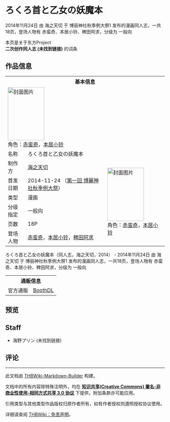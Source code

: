 # ろくろ首と乙女の妖魔本

<!-- source html: G:\repos\THBWiki-Markdown-Builder\THBWikiMarkdown\Temp\main\c\c1\ns0%3A%E3%82%8D%E3%81%8F%E3%82%8D%E9%A6%96%E3%81%A8%E4%B9%99%E5%A5%B3%E3%81%AE%E5%A6%96%E9%AD%94%E6%9C%AC.html -->

2014年11月24日 由 海之天切 于 博丽神社秋季例大祭1 发布的漫画同人志，一共18页，登场人物有 赤蛮奇、本居小铃、稗田阿求，分级为 一般向

本页是关于东方Project  
 **二次创作同人志 (未找到链接)** 的词条

## 作品信息

<table><tbody><tr><th colspan="3">基本信息</th></tr><tr><td class="cover-artwork-mobile" colspan="2"><a href="./文件-ろくろ首と乙女の妖魔本封面.jpg.md" class="image" title="封面图片"><img alt="封面图片" src="https://upload.thwiki.cc/thumb/b/b2/%E3%82%8D%E3%81%8F%E3%82%8D%E9%A6%96%E3%81%A8%E4%B9%99%E5%A5%B3%E3%81%AE%E5%A6%96%E9%AD%94%E6%9C%AC%E5%B0%81%E9%9D%A2.jpg/115px-%E3%82%8D%E3%81%8F%E3%82%8D%E9%A6%96%E3%81%A8%E4%B9%99%E5%A5%B3%E3%81%AE%E5%A6%96%E9%AD%94%E6%9C%AC%E5%B0%81%E9%9D%A2.jpg" decoding="async" loading="lazy" width="115" height="168" srcset="https://upload.thwiki.cc/thumb/b/b2/%E3%82%8D%E3%81%8F%E3%82%8D%E9%A6%96%E3%81%A8%E4%B9%99%E5%A5%B3%E3%81%AE%E5%A6%96%E9%AD%94%E6%9C%AC%E5%B0%81%E9%9D%A2.jpg/173px-%E3%82%8D%E3%81%8F%E3%82%8D%E9%A6%96%E3%81%A8%E4%B9%99%E5%A5%B3%E3%81%AE%E5%A6%96%E9%AD%94%E6%9C%AC%E5%B0%81%E9%9D%A2.jpg 1.5x, https://upload.thwiki.cc/thumb/b/b2/%E3%82%8D%E3%81%8F%E3%82%8D%E9%A6%96%E3%81%A8%E4%B9%99%E5%A5%B3%E3%81%AE%E5%A6%96%E9%AD%94%E6%9C%AC%E5%B0%81%E9%9D%A2.jpg/231px-%E3%82%8D%E3%81%8F%E3%82%8D%E9%A6%96%E3%81%A8%E4%B9%99%E5%A5%B3%E3%81%AE%E5%A6%96%E9%AD%94%E6%9C%AC%E5%B0%81%E9%9D%A2.jpg 2x" data-file-width="704" data-file-height="1024"></a><div class="cover-char">角色：<a href="./赤蛮奇.md" title="赤蛮奇">赤蛮奇</a>，<a href="./本居小铃.md" title="本居小铃">本居小铃</a></div></td>
</tr><tr><td class="label">名称</td><td colspan="2"> ろくろ首と乙女の妖魔本 </td></tr><tr><td class="label">制作方</td><td><a href="./海之天切.md" title="海之天切">海之天切</a></td><td class="cover-artwork" rowspan="6" style="min-width:168px;"><a href="./文件-ろくろ首と乙女の妖魔本封面.jpg.md" class="image" title="封面图片"><img alt="封面图片" src="https://upload.thwiki.cc/thumb/b/b2/%E3%82%8D%E3%81%8F%E3%82%8D%E9%A6%96%E3%81%A8%E4%B9%99%E5%A5%B3%E3%81%AE%E5%A6%96%E9%AD%94%E6%9C%AC%E5%B0%81%E9%9D%A2.jpg/115px-%E3%82%8D%E3%81%8F%E3%82%8D%E9%A6%96%E3%81%A8%E4%B9%99%E5%A5%B3%E3%81%AE%E5%A6%96%E9%AD%94%E6%9C%AC%E5%B0%81%E9%9D%A2.jpg" decoding="async" loading="lazy" width="115" height="168" srcset="https://upload.thwiki.cc/thumb/b/b2/%E3%82%8D%E3%81%8F%E3%82%8D%E9%A6%96%E3%81%A8%E4%B9%99%E5%A5%B3%E3%81%AE%E5%A6%96%E9%AD%94%E6%9C%AC%E5%B0%81%E9%9D%A2.jpg/173px-%E3%82%8D%E3%81%8F%E3%82%8D%E9%A6%96%E3%81%A8%E4%B9%99%E5%A5%B3%E3%81%AE%E5%A6%96%E9%AD%94%E6%9C%AC%E5%B0%81%E9%9D%A2.jpg 1.5x, https://upload.thwiki.cc/thumb/b/b2/%E3%82%8D%E3%81%8F%E3%82%8D%E9%A6%96%E3%81%A8%E4%B9%99%E5%A5%B3%E3%81%AE%E5%A6%96%E9%AD%94%E6%9C%AC%E5%B0%81%E9%9D%A2.jpg/231px-%E3%82%8D%E3%81%8F%E3%82%8D%E9%A6%96%E3%81%A8%E4%B9%99%E5%A5%B3%E3%81%AE%E5%A6%96%E9%AD%94%E6%9C%AC%E5%B0%81%E9%9D%A2.jpg 2x" data-file-width="704" data-file-height="1024"></a><div class="cover-char">角色：<a href="./赤蛮奇.md" title="赤蛮奇">赤蛮奇</a>，<a href="./本居小铃.md" title="本居小铃">本居小铃</a></div></td>
</tr><tr><td class="label">首发日期</td><td>2014-11-24&#160;（<a href="/展会作品列表?e=%E5%8D%9A%E4%B8%BD%E7%A5%9E%E7%A4%BE%E7%A7%8B%E5%AD%A3%E4%BE%8B%E5%A4%A7%E7%A5%AD%231">第一回 博麗神社秋季例大祭</a>）</td></tr><tr><td class="label">类型</td><td>漫画</td></tr><tr><td class="label">分级指定</td><td>一般向</td></tr><tr><td class="label">页数</td><td>18P</td></tr><tr><td class="label">登场人物</td><td><a href="./赤蛮奇.md" title="赤蛮奇">赤蛮奇</a>，<a href="./本居小铃.md" title="本居小铃">本居小铃</a>，<a href="./稗田阿求.md" title="稗田阿求">稗田阿求</a></td></tr></tbody></table>

ろくろ首と乙女の妖魔本（同人志，海之天切，2014） - 2014年11月24日 由 海之天切 于 博丽神社秋季例大祭1 发布的漫画同人志，一共18页，登场人物有 赤蛮奇、本居小铃、稗田阿求，分级为 一般向

<table><tbody><tr><th colspan="3">通贩信息</th></tr><tr><td class="label">官方通贩</td><td colspan="2"><a rel="nofollow" class="external text" href="https://uminopurin.booth.pm/items/1365448">BoothDL</a></td></tr></tbody></table>



## 预览

## Staff
- 海野プリン (未找到链接)


## 评论




---

此文档由 [THBWiki-Markdown-Builder](https://github.com/Delsin-Yu/THBWiki-Markdown-Builder) 构建。

文档中的所有内容除特殊注明外，均在 [**知识共享(Creative Commons) 署名-非商业性使用-相同方式共享 3.0 协议**](https://creativecommons.org/licenses/by-sa/3.0/deed.zh-hans) 下提供，附加条款亦可能应用。

引用类型与其他类型作品版权归原作者所有，如有作者授权则遵照授权协议使用。

详细请查阅 [THBWiki：免责声明](https://thbwiki.cc/THBWiki:%E5%85%8D%E8%B4%A3%E5%A3%B0%E6%98%8E)。

